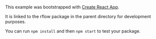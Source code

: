 This example was bootstrapped with [Create React App](https://github.com/facebook/create-react-app).

It is linked to the rflow package in the parent directory for development purposes.

You can run `npm install` and then `npm start` to test your package.
